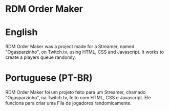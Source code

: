 # RDM Order Maker

# English

RDM Order Maker was a project made for a Streamer, named "Ogasparzinho", on Twitch.tv, using HTML, CSS and Javascript. It works to create a players queue randomly.

# Portuguese (PT-BR)

RDM Order Maker foi um projeto feito para um Streamer, chamado "Ogasparzinho", na Twitch.tv, feito com HTML, CSS e Javascript. Ele funciona para criar uma Fila de jogadores randomicamente.

